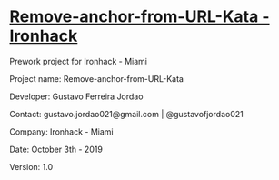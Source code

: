<h1 style="text-decoration: underline">Remove-anchor-from-URL-Kata - Ironhack</h1>

<p>Prework project for Ironhack - Miami</p>
<p>Project name: Remove-anchor-from-URL-Kata</p>
<p>Developer: Gustavo Ferreira Jordao</p>
<p>Contact: gustavo.jordao021@gmail.com | @gustavofjordao021</p>
<p>Company: Ironhack - Miami</p>
<p>Date: October 3th - 2019</p>
<p>Version: 1.0</p>